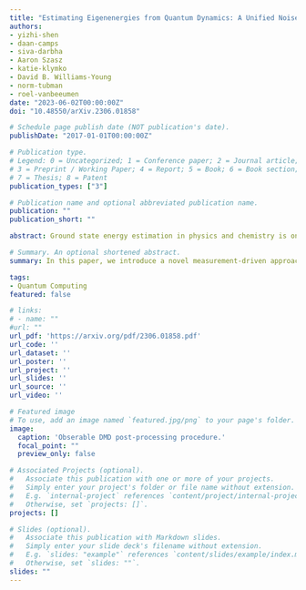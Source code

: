 ```yaml
---
title: "Estimating Eigenenergies from Quantum Dynamics: A Unified Noise-Resilient Measurement-Driven Approach"
authors:
- yizhi-shen
- daan-camps
- siva-darbha
- Aaron Szasz
- katie-klymko
- David B. Williams-Young
- norm-tubman
- roel-vanbeeumen
date: "2023-06-02T00:00:00Z"
doi: "10.48550/arXiv.2306.01858"

# Schedule page publish date (NOT publication's date).
publishDate: "2017-01-01T00:00:00Z"

# Publication type.
# Legend: 0 = Uncategorized; 1 = Conference paper; 2 = Journal article;
# 3 = Preprint / Working Paper; 4 = Report; 5 = Book; 6 = Book section;
# 7 = Thesis; 8 = Patent
publication_types: ["3"]

# Publication name and optional abbreviated publication name.
publication: ""
publication_short: ""

abstract: Ground state energy estimation in physics and chemistry is one of the most promising applications of quantum computing. In this paper, we introduce a novel measurement-driven approach that finds eigenenergies by collecting real-time measurements and post-processing them using the machinery of dynamic mode decomposition (DMD). We provide theoretical and numerical evidence that our method converges rapidly even in the presence of noise and show that our method is isomorphic to matrix pencil methods developed independently across various scientific communities. Our DMD-based strategy can systematically mitigate perturbative noise and stands out as a promising hybrid quantum-classical eigensolver.

# Summary. An optional shortened abstract.
summary: In this paper, we introduce a novel measurement-driven approach that finds eigenenergies by collecting real-time measurements and post-processing them using the machinery of dynamic mode decomposition (DMD).

tags:
- Quantum Computing
featured: false

# links:
# - name: ""
#url: ""
url_pdf: 'https://arxiv.org/pdf/2306.01858.pdf'
url_code: ''
url_dataset: ''
url_poster: ''
url_project: ''
url_slides: ''
url_source: ''
url_video: ''

# Featured image
# To use, add an image named `featured.jpg/png` to your page's folder. 
image:
  caption: 'Obserable DMD post-processing procedure.'
  focal_point: ""
  preview_only: false

# Associated Projects (optional).
#   Associate this publication with one or more of your projects.
#   Simply enter your project's folder or file name without extension.
#   E.g. `internal-project` references `content/project/internal-project/index.md`.
#   Otherwise, set `projects: []`.
projects: []

# Slides (optional).
#   Associate this publication with Markdown slides.
#   Simply enter your slide deck's filename without extension.
#   E.g. `slides: "example"` references `content/slides/example/index.md`.
#   Otherwise, set `slides: ""`.
slides: ""
---
```

